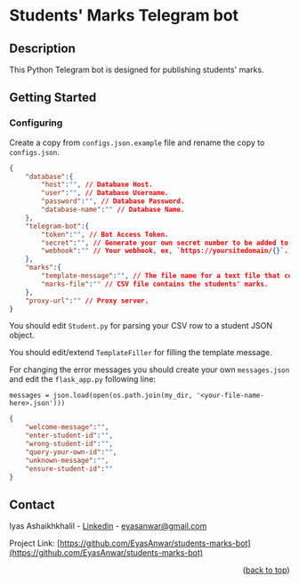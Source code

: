 # Students' Marks Telegram bot
## Description
This Python Telegram bot is designed for publishing students' marks. 

## Getting Started
### Configuring
Create a copy from `configs.json.example` file and rename the copy to `configs.json`.

```json
{
    "database":{
        "host":"", // Database Host.
        "user":"", // Database Username.
        "password":"", // Database Password.
        "database-name":"" // Database Name.
    },
    "telegram-bot":{
        "token":"", // Bot Access Token.
        "secret":"", // Generate your own secret number to be added to the flask endpoint url.
        "webhook":"" // Your webhook, ex, `https://yoursitedomain/{}`. The curly parentheses will be replaced with the specified secret.
    },
    "marks":{
        "template-message":"", // The file name for a text file that contains a template text message to be sent to the student along with their marks.
        "marks-file":"" // CSV file contains the students' marks.
    },
    "proxy-url":"" // Proxy server.
}
```

You should edit `Student.py` for parsing your CSV row to a student JSON object.

You should edit/extend `TemplateFiller` for filling the template message.

For changing the error messages you should create your own `messages.json` and edit the `flask_app.py` following line:

`messages = json.load(open(os.path.join(my_dir, '<your-file-name-here>.json')))`

```json
{
    "welcome-message":"",
    "enter-student-id":"",
    "wrong-student-id":"",
    "query-your-own-id":"",
    "unknown-message":"",
    "ensure-student-id":""
}
```

## Contact

Iyas Ashaikhkhalil - [Linkedin](https://www.linkedin.com/in/eyaskhalil/) - eyasanwar@gmail.com

Project Link: [https://github.com/EyasAnwar/students-marks-bot](https://github.com/EyasAnwar/students-marks-bot)

<p align="right">(<a href="#readme-top">back to top</a>)</p>